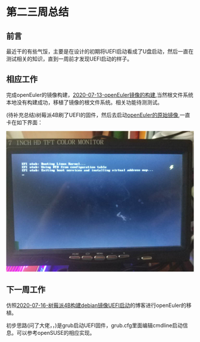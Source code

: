 # 第二三周总结
## 前言

最近干的有些气馁，主要是在设计的初期将UEFI启动看成了U盘启动，然后一直在测试相关的知识，直到一周前才发现UEFI启动的样子。

## 相应工作

完成openEuler的镜像构建，[2020-07-13-openEuler镜像的构建](https://isrc.iscas.ac.cn/gitlab/summer2020/students/proj-2021102/-/blob/master/docs/2020-07-13-openEuler%E9%95%9C%E5%83%8F%E7%9A%84%E6%9E%84%E5%BB%BA.md),当然根文件系统本地没有构建成功，移植了镜像的根文件系统。相关功能待测测试。

(待补充总结)树莓派4B刷了UEFI的固件，然后去启动[openEuler的原始镜像](https://repo.openeuler.org/openEuler-20.03-LTS/ISO/aarch64/),一直卡在如下界面：

![UEFI启动错误](asserts/UEFI错误.jpg)

## 下一周工作

仿照[2020-07-16-树莓派4B构建debian镜像UEFI启动](https://isrc.iscas.ac.cn/gitlab/summer2020/students/proj-2021102/-/blob/master/docs/2020-07-16-%E6%A0%91%E8%8E%93%E6%B4%BE4B%E6%9E%84%E5%BB%BAdebian%E9%95%9C%E5%83%8FUEFI%E5%90%AF%E5%8A%A8.md)的博客进行openEuler的移植。

初步思路(问了大佬，，)是grub启动UEFI固件，grub.cfg里面编辑cmdline启动信息。可以参考openSUSE的相应实现。

